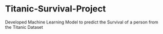 # Titanic-Survival-Project
Developed Machine Learning Model to predict the Survival of a person from the Titanic Dataset
